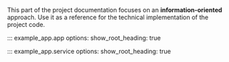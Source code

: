 This part of the project documentation focuses on an **information-oriented** approach.
Use it as a reference for the technical implementation of the project code.

::: example_app.app
    options:
        show_root_heading: true

::: example_app.service
    options:
        show_root_heading: true
